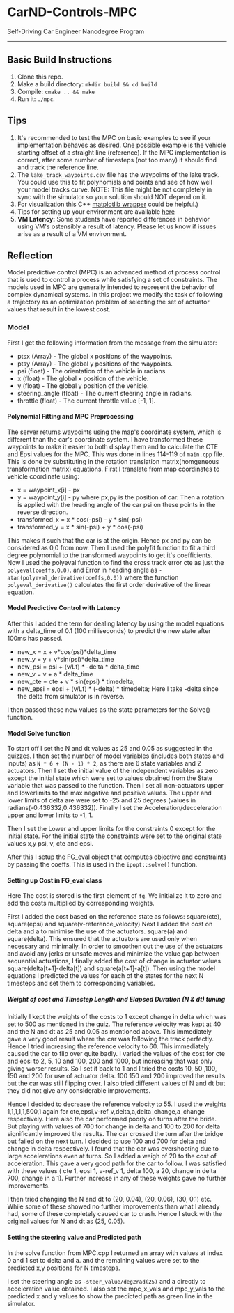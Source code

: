 # CarND-Controls-MPC
Self-Driving Car Engineer Nanodegree Program

---

## Basic Build Instructions

1. Clone this repo.
2. Make a build directory: `mkdir build && cd build`
3. Compile: `cmake .. && make`
4. Run it: `./mpc`.

## Tips

1. It's recommended to test the MPC on basic examples to see if your implementation behaves as desired. One possible example
is the vehicle starting offset of a straight line (reference). If the MPC implementation is correct, after some number of timesteps
(not too many) it should find and track the reference line.
2. The `lake_track_waypoints.csv` file has the waypoints of the lake track. You could use this to fit polynomials and points and see of how well your model tracks curve. NOTE: This file might be not completely in sync with the simulator so your solution should NOT depend on it.
3. For visualization this C++ [matplotlib wrapper](https://github.com/lava/matplotlib-cpp) could be helpful.)
4.  Tips for setting up your environment are available [here](https://classroom.udacity.com/nanodegrees/nd013/parts/40f38239-66b6-46ec-ae68-03afd8a601c8/modules/0949fca6-b379-42af-a919-ee50aa304e6a/lessons/f758c44c-5e40-4e01-93b5-1a82aa4e044f/concepts/23d376c7-0195-4276-bdf0-e02f1f3c665d)
5. **VM Latency:** Some students have reported differences in behavior using VM's ostensibly a result of latency.  Please let us know if issues arise as a result of a VM environment.

## Reflection

Model predictive control (MPC) is an advanced method of process control that is used to control a process while satisfying a set of constraints. The models used in MPC are generally intended to represent the behavior of complex dynamical systems.
In this project we modify the task of following a trajectory as an optimization problem of selecting the set of actuator values that result in the lowest cost.

### Model
First I get the following information from the message from the simulator:
* ptsx (Array) - The global x positions of the waypoints.
* ptsy (Array) - The global y positions of the waypoints.
* psi (float) - The orientation of the vehicle in radians 
* x (float) - The global x position of the vehicle.
* y (float) - The global y position of the vehicle.
* steering_angle (float) - The current steering angle in radians.
* throttle (float) - The current throttle value [-1, 1].


#### Polynomial Fitting and MPC Preprocessing
The server returns waypoints using the map's coordinate system, which is different than the car's coordinate system. I have transformed these waypoints to make it easier to both display them and to calculate the CTE and Epsi values for the MPC. This was done in lines 114-119 of `main.cpp` file. This is done by substituting in  the rotation translation matrix(homgeneous transformation matrix) equations. 
First I translate from map coordinates to vehicle coordinate using:
* x = waypoint_x[i] - px
* y = waypoint_y[i] - py
where px,py is the position of car.
Then a rotation is applied with the heading angle of the car psi on these points in the reverse direction.
* transformed_x = x * cos(-psi) - y * sin(-psi)
* transformed_y = x * sin(-psi) + y * cos(-psi)

This makes it such that the car is at the origin. Hence px and py can be considered as 0,0 from now.
Then I used the polyfit function to fit a third degree polynomial to the transformed waypoints to get it's coefficients. 
Now I used the polyeval function to find the cross track error cte as just the `polyeval(coeffs,0.0)`. and Error in heading angle as `-atan(polyeval_derivative(coeffs,0.0))` where the function `polyeval_derivative()` calculates the first order derivative of the linear equation.


#### Model Predictive Control with Latency
After this I added the term for dealing latency by using the model equations with a delta_time of 0.1 (100 milliseconds) to predict the new state after 100ms has passed.
* new_x = x + v*cos(psi)*delta_time
* new_y = y + v*sin(psi)*delta_time
* new_psi = psi + (v/Lf) * -delta * delta_time
* new_v = v + a * delta_time
* new_cte = cte + v * sin(epsi) * timedelta;
* new_epsi = epsi + (v/Lf) * (-delta) * timedelta;
Here I take -delta since the delta from simulator is in reverse.

I then passed these new values as the state parameters for the Solve() function.

#### Model Solve function
To start off I set the N and dt values as 25 and 0.05 as suggested in the quizzes. I then set the number of model variables (includes both states and inputs) as `N * 6 + (N - 1) * 2`, as there are 6 state variables and 2 actuators.
Then I set the initial value of the independent variables as zero except the initial state which were set to values obtained from the State variable that was passed to the function.
Then I set all non-actuators upper and lowerlimits to the max negative and positive values. The upper and lower limits of delta are were set to -25 and 25 degrees (values in radians(-0.436332,0.436332)). Finally I set the Acceleration/decceleration upper and lower limits to -1, 1. 

Then I set the Lower and upper limits for the constraints 0 except for the initial state. For the initial state the constraints were set to the original state values x,y psi, v, cte and epsi.

After this I setup the FG_eval object that computes objective and constraints by passing the coeffs. This is used in the `ipopt::solve()` function.

#### Setting up Cost in FG_eval class
Here The cost is stored is the first element of `fg`. We initialize it to zero and add the costs multiplied by corresponding weights.

First I added the cost based on the reference state as follows:
square(cte), square(epsi) and square(v-reference_velocity)
Next I added the cost on delta and a to minimise the use of the actuators. square(a) and square(delta). This ensured that the actuators are used only when necessary and minimally.
In order to smoothen out the use of the actuators and avoid any jerks or unsafe moves and minimize the value gap between sequential actuations, I finally added the cost of change in actuator values square(delta[t+1]-delta[t]) and square(a[t+1]-a[t]).
Then using the model equations I predicted the values for each of the states for the next N timesteps and set them to corresponding variables.
##### Weight of cost and Timestep Length and Elapsed Duration (N & dt) tuning

Initially I kept the weights of the costs to 1 except change in delta which was set to 500 as mentioned in the quiz. The reference velocity was kept at 40 and the N and dt as 25 and 0.05 as mentioned above. This immediately gave a very good result where the car was following the track perfectly. Hence I tried increasing the reference velocity to 60. This immediately caused the car to flip over quite badly. I varied the values of the cost for cte and epsi to 2, 5, 10 and 100, 200 and 1000, but increasing that was only giving worser results. So I set it back to 1 and I tried the costs 10, 50 ,100, 150 and 200 for use of actuator delta. 100 150 and 200 improved the results but the car was still flipping over. I also tried different values of N and dt but they did not give any considerable improvements.

Hence I decided to decrease the reference velocity to 55.
I used the weights 1,1,1,1,1,500,1 again for cte,epsi,v-ref_v,delta,a,delta_change,a_change respectively. Here also the car performed poorly on turns after the bride. But playing with values of 700 for change in delta and 100 to 200 for delta significantly improved the results. The car crossed the turn after the bridge but failed on the next turn. I decided to use 100 and 700 for delta and change in delta respectively. I found that the car was overshooting due to large accelerations even at turns. So I added a weigh of 20 to the cost of acceleration. This gave a very good path for the car to follow. I was satisfied with these values ( cte 1, epsi 1, v-ref_v 1, delta 100, a 20, change in delta 700, change in a 1). Further increase in any of these weights gave no further improvements.

I then tried changing the N and dt to (20, 0.04), (20, 0.06), (30, 0.1) etc. While some of these showed no further improvements than what I already had, some of these completely caused car to crash. Hence I stuck with the original values for N and dt as (25, 0.05).

#### Setting the steering value and Predicted path
In the solve function from MPC.cpp I returned an array with values at index 0 and 1 set to delta and a. and the remaining values were set to the predicted x,y positions for N timesteps.

I set the steering angle as `-steer_value/deg2rad(25)` and a directly to acceleration value obtained. I also set the mpc_x_vals and mpc_y_vals to the predicted x and y values to show the predicted path as green line in the simulator.


